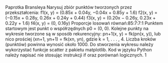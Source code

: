 Paprotka Bransleya
Narysuj zbiór punktów tworzonych przez przekształcenia:
f1(x, y) = (0.85x + 0.04y, −0.04x + 0.85y + 1.6)
f2(x, y) = (−0.15x + 0.28y, 0.26x + 0.24y + 0.44)
f3(x, y) = (0.20x − 0.26y, 0.23x + 0.22y + 1.6)
f4(x, y) = (0, 0.16y)
Proporcje losowań równań:85:7:7:1
Punktem startowym jest punkt o współrzędnych p0 = (0, 0). Kolejne punkty na
wykresie tworzone są w sposób rekurencyjny:
pn+1(x, y) = fk(pn(x, y)),
lub nico prościej
(xn+1, yn+1) = fk(xn, yn),
gdzie k = 1, . . . , 4.
Liczba kroków (punktów) powinna wynosić około 1000. Do stworzenia wykresu
należy wykorzystać funkcje scatter z pakietu matplotlib. Kod w języku
Python należy napisać nie stosując instrukcji if oraz porównań logicznych.
1
